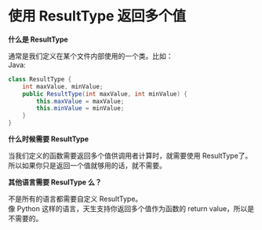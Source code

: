 # 使用 ResultType 返回多个值

**什么是 ResultType**

通常是我们定义在某个文件内部使用的一个类。比如：\
Java:

```java
class ResultType {
    int maxValue, minValue;
    public ResultType(int maxValue, int minValue) {
        this.maxValue = maxValue;
        this.minValue = minValue;
    }
}
```

**什么时候需要 ResultType**

当我们定义的函数需要返回多个值供调用者计算时，就需要使用 ResultType了。\
所以如果你只是返回一个值就够用的话，就不需要。

**其他语言需要 ResulType 么？**

不是所有的语言都需要自定义 ResultType。\
像 Python 这样的语言，天生支持你返回多个值作为函数的 return value，所以是不需要的。
